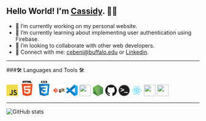## Hello World! I'm [Cassidy](https://cassidybeni.github.io/). 👋🏽

- 🔭 I’m currently working on my personal website.
- 🌱 I’m currently learning about implementing user authentication using Firebase.
- 👯 I’m looking to collaborate with other web developers.
- 🔗 Connect with me: <cebeni@buffalo.edu> or [Linkedin](https://www.linkedin.com/in/cassidy-beni-9b2287118/).
---

###🛠 Languages and Tools 🛠


<img src="https://raw.githubusercontent.com/github/explore/80688e429a7d4ef2fca1e82350fe8e3517d3494d/topics/javascript/javascript.png" height="30" width="30"/>      <img src="https://raw.githubusercontent.com/github/explore/80688e429a7d4ef2fca1e82350fe8e3517d3494d/topics/html/html.png" height="40" width="40"/>        <img src="https://raw.githubusercontent.com/github/explore/80688e429a7d4ef2fca1e82350fe8e3517d3494d/topics/css/css.png" height="40" width="40"/>      <img src="https://raw.githubusercontent.com/github/explore/80688e429a7d4ef2fca1e82350fe8e3517d3494d/topics/git/git.png" height="30" width="30"/>    <img src="https://raw.githubusercontent.com/github/explore/80688e429a7d4ef2fca1e82350fe8e3517d3494d/topics/visual-studio-code/visual-studio-code.png" height="30" width="30"/> 
<img src="https://raw.githubusercontent.com/reduxjs/redux/master/logo/logo.png" height="30" width="30"/>
<img src="https://raw.githubusercontent.com/github/explore/80688e429a7d4ef2fca1e82350fe8e3517d3494d/topics/nodejs/nodejs.png" height="30" width="30"/>
<img src="https://raw.githubusercontent.com/github/explore/78df643247d429f6cc873026c0622819ad797942/topics/github/github.png" height="30" width="30"/>
<img src="https://raw.githubusercontent.com/github/explore/80688e429a7d4ef2fca1e82350fe8e3517d3494d/topics/terminal/terminal.png" height="30" width="30"/>
<img src="https://raw.githubusercontent.com/github/explore/80688e429a7d4ef2fca1e82350fe8e3517d3494d/topics/react/react.png" height="30" width="30"/>
<img src="https://upload.wikimedia.org/wikipedia/commons/2/29/Postgresql_elephant.svg" height="30" width="30"/>
<img src="https://icons.iconarchive.com/icons/froyoshark/enkel/512/iTerm-icon.png" height="30" width="30"/>

---

![GitHub stats](https://github-readme-stats.vercel.app/api?username=cassidybeni&show_icons=true&theme=tokyonight)
